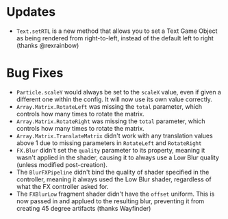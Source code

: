 # Updates

* `Text.setRTL` is a new method that allows you to set a Text Game Object as being rendered from right-to-left, instead of the default left to right (thanks @rexrainbow)

# Bug Fixes

* `Particle.scaleY` would always be set to the `scaleX` value, even if given a different one within the config. It will now use its own value correctly.
* `Array.Matrix.RotateLeft` was missing the `total` parameter, which controls how many times to rotate the matrix.
* `Array.Matrix.RotateRight` was missing the `total` parameter, which controls how many times to rotate the matrix.
* `Array.Matrix.TranslateMatrix` didn't work with any translation values above 1 due to missing parameters in `RotateLeft` and `RotateRight`
* `FX.Blur` didn't set the `quality` parameter to its property, meaning it wasn't applied in the shader, causing it to always use a Low Blur quality (unless modified post-creation).
* The `BlurFXPipeline` didn't bind the quality of shader specified in the controller, meaning it always used the Low Blur shader, regardless of what the FX controller asked for.
* The `FXBlurLow` fragment shader didn't have the `offset` uniform. This is now passed in and applued to the resulting blur, preventing it from creating 45 degree artifacts (thanks Wayfinder)
